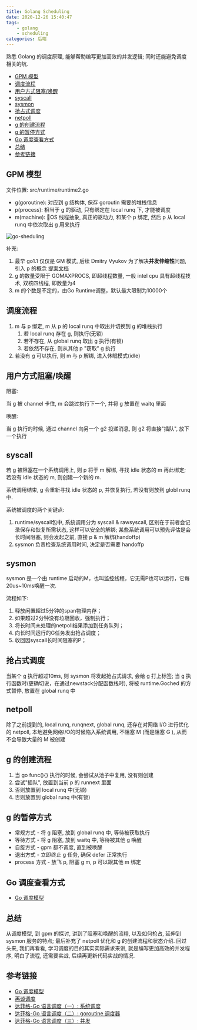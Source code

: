 ```yaml
---
title: Golang Scheduling
date: 2020-12-26 15:40:47
tags:
    - golang
    - scheduling
categories: 后端
---
```


熟悉 Golang 的调度原理, 能够帮助编写更加高效的并发逻辑; 同时还能避免调度相关的坑.

<!-- more -->

- [GPM 模型](#gpm-模型)
- [调度流程](#调度流程)
- [用户方式阻塞/唤醒](#用户方式阻塞唤醒)
- [syscall](#syscall)
- [sysmon](#sysmon)
- [抢占式调度](#抢占式调度)
- [netpoll](#netpoll)
- [g 的创建流程](#g-的创建流程)
- [g 的暂停方式](#g-的暂停方式)
- [Go 调度查看方式](#go-调度查看方式)
- [总结](#总结)
- [参考链接](#参考链接)

## GPM 模型

文件位置: src/runtime/runtime2.go

- g(goroutine): 对应到 g 结构体, 保存 goroutin 需要的堆栈信息
- p(process):   相当于 g 的驱动, 只有绑定在 local runq 下, 才能被调度
- m(machine):   OS 线程抽象, 真正的驱动力, 和某个 p 绑定, 然后 p 从 local runq 中依次取出 g 用来执行

![go-sheduling](../img/go-shechduling.png)

补充:

1. 最早 go1.1 仅仅是 GM 模式, 后续 Dmitry Vyukov 为了解决**并发伸缩性**问题, 引入 p 的概念 [提案文档](https://github.com/muzig/muzig.github.io/blob/main/source/pdf/Scalable%20Go%20Scheduler%20Design%20Doc.pdf)
2. g 的数量受限于 GOMAXPROCS, 即超线程数量, 一般 intel cpu 具有超线程技术, 双核四线程, 即数量为4
3. m 的个数是不定的，由Go Runtime调整，默认最大限制为10000个

## 调度流程

1. m 与 p 绑定, m 从 p 的 local runq 中取出并切换到 g 的堆栈执行
   1. 若 local runq 存在 g, 则执行(无锁)
   2. 若不存在, 从 global runq 取出 g 执行(有锁)
   3. 若依然不存在, 则从其他 p "窃取" g 执行
2. 若没有 g 可以执行, 则 m 与 p 解绑, 进入休眠模式(idle)

## 用户方式阻塞/唤醒

阻塞:

当 g 被 channel 卡住, m 会跳过执行下一个, 并将 g 放置在 waitq 里面

唤醒:

当 g 执行的时候, 通过 channel 向另一个 g2 投递消息, 则 g2 将直接"插队", 放下一个执行

## syscall

若 g 被阻塞在一个系统调用上, 则 p 将于 m 解绑, 寻找 idle 状态的 m 再此绑定; 若没有 idle 状态的 m, 则创建一个新的 m.

系统调用结束, g 会重新寻找 idle 状态的 p, 并恢复执行, 若没有则放到 globl runq 中.

系统被调度的两个关键点:

1. runtime/syscall包中, 系统调用分为 syscall & rawsyscall, 区别在于前者会记录保存和恢复所需状态, 这样可以安全的解绑; 某些系统调用可以预先评估是会长时间阻塞, 则会发起之前, 直接 p & m 解绑(handoffp)
2. sysmon 负责检查系统调用时间, 决定是否需要 handoffp

## sysmon

sysmon 是一个由 runtime 启动的M，也叫监控线程，它无需P也可以运行，它每20us~10ms唤醒一次.

流程如下:

1. 释放闲置超过5分钟的span物理内存；
2. 如果超过2分钟没有垃圾回收，强制执行；
3. 将长时间未处理的netpoll结果添加到任务队列；
4. 向长时间运行的G任务发出抢占调度；
5. 收回因syscall长时间阻塞的P；

## 抢占式调度

当某个 g 执行超过10ms, 则 sysmon 将发起抢占式请求, 会给 g 打上标签; 当 g 执行函数时(更确切说，在通过newstack分配函数栈时), 将被 runtime.Goched 的方式暂停, 放置在 global runq 中

## netpoll

除了之前提到的, local runq, runqnext, global runq, 还存在对网络 I/O 进行优化的 netpoll, 本地避免网络I/O的时候陷入系统调用, 不阻塞 M (而是阻塞 G ), 从而不会导致大量的 M 被创建

## g 的创建流程

1. 当 go func(){} 执行的时候, 会尝试从池子中复用, 没有则创建
2. 尝试"插队", 放置到当前 p 的 runnext 里面
3. 否则放置到 local runq 中(无锁)
4. 否则放置到 global runq 中(有锁)

## g 的暂停方式

- 常规方式  - 将 g 阻塞, 放到 global runq 中, 等待被获取执行
- 等待方式  - 将 g 阻塞, 放到 waitq 中, 等待被其他 g 唤醒
- 自旋方式  - gpm 都不调度, 直到被唤醒
- 退出方式  - 立即终止 g 任务, 确保 defer 正常执行
- process 方式 - 放飞 p, 阻塞 g m, p 可以跟其他 m 绑定

## Go 调度查看方式

- [Go 调度模型](https://wudaijun.com/2018/01/go-scheduler/)

## 总结

从调度模型, 到 gpm 的探讨, 讲到了阻塞和唤醒的流程, 以及如何抢占, 延伸到 sysmon 服务的特点; 最后补充了 netpoll 优化和 g 的创建流程和状态介绍.
回过头来, 我们再看看, 学习调度的目的其实实际需求来讲, 就是编写更加高效的并发程序, 明白了流程, 还需要实战, 后续再更新代码实战的情况.

## 参考链接

- [Go 调度模型](https://wudaijun.com/2018/01/go-scheduler/)
- [再谈调度](https://wudaijun.com/2018/11/scheduler-blabla/)
- [达菲格-Go 语言调度（一）: 系统调度](https://www.jianshu.com/p/db0aea4d60ed)
- [达菲格-Go 语言调度（二）: goroutine 调度器](https://www.jianshu.com/p/cb6881a2661d)
- [达菲格-Go 语言调度（三）: 并发](https://www.jianshu.com/p/ef654413f2c1)